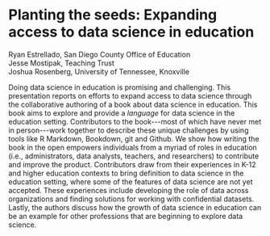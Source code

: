 # Planting the seeds: Expanding access to data science in education

Ryan Estrellado, San Diego County Office of Education  
Jesse Mostipak, Teaching Trust  
Joshua Rosenberg, University of Tennessee, Knoxville  

Doing data science in education is promising and challenging. This presentation reports on efforts to expand access to data science through the collaborative authoring of a book about data science in education. This book aims to explore and provide a *language* for data science in the education setting. Contributors to the book---most of which have never met in person---work together to describe these unique challenges by using tools like R Markdown, Bookdown, git and Github. We show how writing the book in the open empowers individuals from a myriad of roles in education (i.e., administrators, data analysts, teachers, and researchers) to contribute and improve the product. Contributors draw from their experiences in K-12 and higher education contexts to bring definition to data science in the education setting, where some of the features of data science are not yet accepted. These experiences include developing the role of data across organizations and finding solutions for working with confidential datasets. Lastly, the authors discuss how the growth of data science in education can be an example for other professions that are beginning to explore data science. 